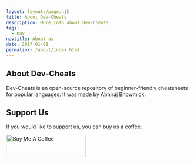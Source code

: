 ```yaml
---
layout: layouts/page.njk
title: About Dev-Cheats
description: More Info about Dev-Cheats
tags:
  - nav
navtitle: About us
date: 2017-01-01
permalink: /about/index.html
---
```


<meta name="monetization" content="$ilp.uphold.com/DRGXRiMwFmFY">

## About Dev-Cheats

Dev-Cheats is an open-source repository of beginner-friendly cheatsheets for popular languages. It was made by Abhiraj Bhowmick.

## Support Us

If you would like to support us, you can buy us a coffee.

<a href="https://www.buymeacoffee.com/rainboestrykr" target="_blank"><img src="https://cdn.buymeacoffee.com/buttons/v2/default-yellow.png" alt="Buy Me A Coffee" style="height: 60px !important;width: 217px !important;" ></a>
